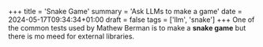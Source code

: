 +++
title = 'Snake Game'
summary = 'Ask LLMs to make a game'
date = 2024-05-17T09:34:34+01:00
draft = false
tags = ['llm', 'snake']
+++
One of the common tests used by Mathew Berman is to make a **snake game** but there is mo meed for external libraries.

```

```
